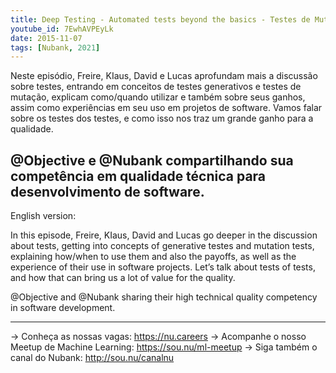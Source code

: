 ```yaml
---
title: Deep Testing - Automated tests beyond the basics - Testes de Mutação e Generativos - Parte 1
youtube_id: 7EwhAVPEyLk
date: 2015-11-07
tags: [Nubank, 2021]
---
```



Neste episódio, Freire, KIaus, David e Lucas aprofundam mais a discussão sobre testes, entrando em conceitos de testes generativos e testes de mutação, explicam como/quando utilizar e também sobre seus ganhos, assim como experiências em seu uso em projetos de software.
Vamos falar sobre os testes dos testes, e como isso nos traz um grande ganho para a qualidade.

@Objective e @Nubank compartilhando sua competência em qualidade técnica para desenvolvimento de software. 
-------------------------------------------------------------------------------
English version:

In this episode, Freire, KIaus, David and Lucas go deeper in the discussion about tests, getting into concepts of generative testes and mutation tests, explaining how/when to use them and also the payoffs, as well as the experience of their use in software projects.
Let’s talk about tests of tests, and how that can bring us a lot of value for the quality.

@Objective and @Nubank sharing their high technical quality competency in software development. 
___________
→ Conheça as nossas vagas: https://nu.careers
→ Acompanhe o nosso Meetup de Machine Learning: https://sou.nu/ml-meetup
→ Siga também o canal do Nubank: http://sou.nu/canalnu
